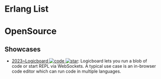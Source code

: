 # Erlang List

# OpenSource

## Showcases

- [2023~Logicboard ![code](https://ng-tech.icu/assets/code.svg) ![star](https://img.shields.io/github/stars/logicboard/logicboard)](https://github.com/logicboard/logicboard): Logicboard lets you run a blob of code or start REPL via WebSockets. A typical use case is an in-browser code editor which can run code in multiple languages.
